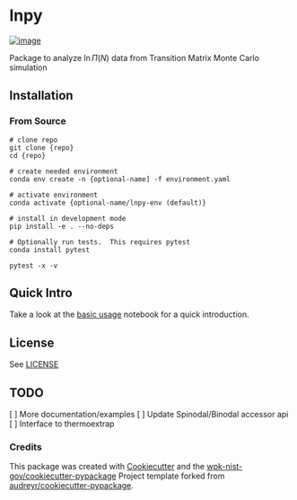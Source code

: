 # lnpy

[![image](https://img.shields.io/pypi/v/lnpy.svg)](https://pypi.python.org/pypi/lnpy)

<!-- [![Documentation Status](https://readthedocs.org/projects/lnpy/badge/?version=latest)](https://lnpy.readthedocs.io/en/latest/?badge=latest) -->

Package to analyze $\ln \Pi(N)$ data from Transition Matrix Monte Carlo
simulation

## Installation

### From Source

``` console
# clone repo
git clone {repo}
cd {repo}

# create needed environment
conda env create -n {optional-name] -f environment.yaml

# activate environment
conda activate {optional-name/lnpy-env (default)}

# install in development mode
pip install -e . --no-deps

# Optionally run tests.  This requires pytest
conda install pytest

pytest -x -v
```

## Quick Intro

Take a look at the [basic usage](docs/notebooks/Basic_usage.ipynb)
notebook for a quick introduction.

## License

See [LICENSE](LICENSE)

## TODO

[ ] More documentation/examples
[ ] Update Spinodal/Binodal accessor api
[ ] Interface to thermoextrap

### Credits

This package was created with
[Cookiecutter](https://github.com/audreyr/cookiecutter) and the
[wpk-nist-gov/cookiecutter-pypackage](https://github.com/wpk-nist-gov/cookiecutter-pypackage)
Project template forked from
[audreyr/cookiecutter-pypackage](https://github.com/audreyr/cookiecutter-pypackage).

